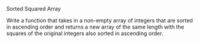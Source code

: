 Sorted Squared Array
<p>
  Write a function that takes in a non-empty array of integers that are sorted
  in ascending order and returns a new array of the same length with the squares
  of the original integers also sorted in ascending order.
</p>